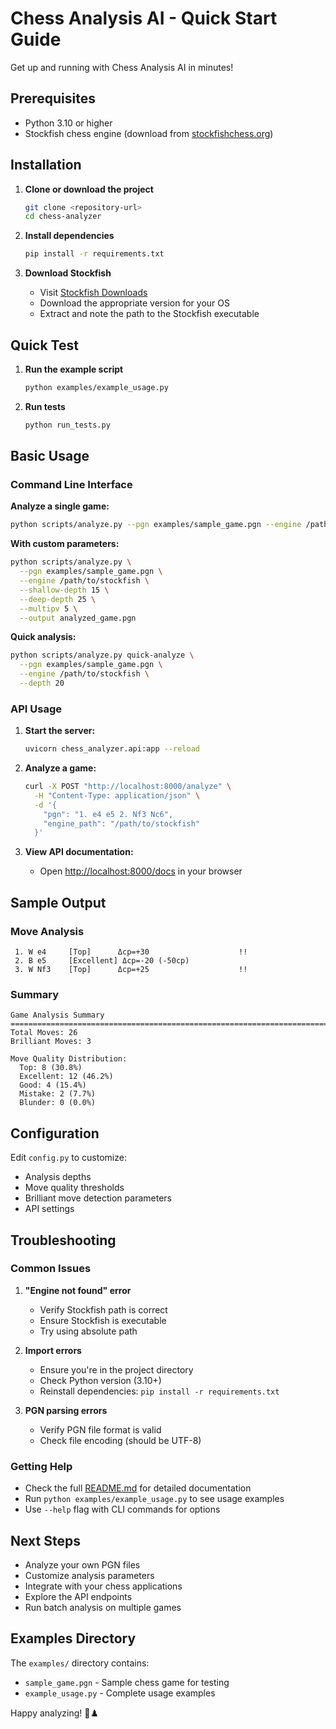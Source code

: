 # Chess Analysis AI - Quick Start Guide

Get up and running with Chess Analysis AI in minutes!

## Prerequisites

- Python 3.10 or higher
- Stockfish chess engine (download from [stockfishchess.org](https://stockfishchess.org/download/))

## Installation

1. **Clone or download the project**
   ```bash
   git clone <repository-url>
   cd chess-analyzer
   ```

2. **Install dependencies**
   ```bash
   pip install -r requirements.txt
   ```

3. **Download Stockfish**
   - Visit [Stockfish Downloads](https://stockfishchess.org/download/)
   - Download the appropriate version for your OS
   - Extract and note the path to the Stockfish executable

## Quick Test

1. **Run the example script**
   ```bash
   python examples/example_usage.py
   ```

2. **Run tests**
   ```bash
   python run_tests.py
   ```

## Basic Usage

### Command Line Interface

**Analyze a single game:**
```bash
python scripts/analyze.py --pgn examples/sample_game.pgn --engine /path/to/stockfish
```

**With custom parameters:**
```bash
python scripts/analyze.py \
  --pgn examples/sample_game.pgn \
  --engine /path/to/stockfish \
  --shallow-depth 15 \
  --deep-depth 25 \
  --multipv 5 \
  --output analyzed_game.pgn
```

**Quick analysis:**
```bash
python scripts/analyze.py quick-analyze \
  --pgn examples/sample_game.pgn \
  --engine /path/to/stockfish \
  --depth 20
```

### API Usage

1. **Start the server:**
   ```bash
   uvicorn chess_analyzer.api:app --reload
   ```

2. **Analyze a game:**
   ```bash
   curl -X POST "http://localhost:8000/analyze" \
     -H "Content-Type: application/json" \
     -d '{
       "pgn": "1. e4 e5 2. Nf3 Nc6",
       "engine_path": "/path/to/stockfish"
     }'
   ```

3. **View API documentation:**
   - Open [http://localhost:8000/docs](http://localhost:8000/docs) in your browser

## Sample Output

### Move Analysis
```
 1. W e4     [Top]      Δcp=+30                    !!
 2. B e5     [Excellent] Δcp=-20 (-50cp)           
 3. W Nf3    [Top]      Δcp=+25                    !!
```

### Summary
```
Game Analysis Summary
================================================================================
Total Moves: 26
Brilliant Moves: 3

Move Quality Distribution:
  Top: 8 (30.8%)
  Excellent: 12 (46.2%)
  Good: 4 (15.4%)
  Mistake: 2 (7.7%)
  Blunder: 0 (0.0%)
```

## Configuration

Edit `config.py` to customize:
- Analysis depths
- Move quality thresholds
- Brilliant move detection parameters
- API settings

## Troubleshooting

### Common Issues

1. **"Engine not found" error**
   - Verify Stockfish path is correct
   - Ensure Stockfish is executable
   - Try using absolute path

2. **Import errors**
   - Ensure you're in the project directory
   - Check Python version (3.10+)
   - Reinstall dependencies: `pip install -r requirements.txt`

3. **PGN parsing errors**
   - Verify PGN file format is valid
   - Check file encoding (should be UTF-8)

### Getting Help

- Check the full [README.md](README.md) for detailed documentation
- Run `python examples/example_usage.py` to see usage examples
- Use `--help` flag with CLI commands for options

## Next Steps

- Analyze your own PGN files
- Customize analysis parameters
- Integrate with your chess applications
- Explore the API endpoints
- Run batch analysis on multiple games

## Examples Directory

The `examples/` directory contains:
- `sample_game.pgn` - Sample chess game for testing
- `example_usage.py` - Complete usage examples

Happy analyzing! 🎯♟️
